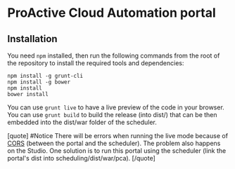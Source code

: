 # ProActive Cloud Automation portal

## Installation

You need `npm` installed, then run the following commands from the root of the repository to install the required tools and dependencies:
```
npm install -g grunt-cli
npm install -g bower
npm install
bower install
```

You can use `grunt live` to have a live preview of the code in your browser.
You can use `grunt build` to build the release (into dist/) that can be then embedded into the dist/war folder of the scheduler.

[quote]
#Notice
There will be errors when running the live mode because of [CORS](https://en.wikipedia.org/wiki/Cross-origin_resource_sharing) (between the portal and the scheduler). The problem also happens on the Studio.
One solution is to run this portal using the scheduler (link the portal's dist into scheduling/dist/war/pca).
[/quote]
